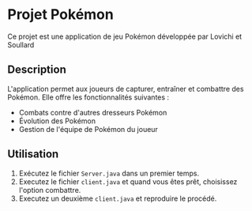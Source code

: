 # Projet Pokémon

Ce projet est une application de jeu Pokémon développée par Lovichi et Soullard

## Description

L'application permet aux joueurs de capturer, entraîner et combattre des Pokémon. Elle offre les fonctionnalités suivantes :

- Combats contre d'autres dresseurs Pokémon
- Évolution des Pokémon
- Gestion de l'équipe de Pokémon du joueur



## Utilisation

1. Exécutez le fichier `Server.java` dans un premier temps.
2. Executez le fichier `client.java` et quand vous êtes prêt, choisissez l'option combattre.
3. Executez un deuxième `client.java` et reproduire le procédé.





